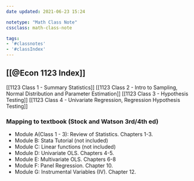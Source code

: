 ```yaml
---
date updated: 2021-06-23 15:24

notetype: "Math Class Note"
cssclass: math-class-note

tags: 
- '#classnotes'
- '#classIndex'
---
```


## [[@Econ 1123 Index]]

[[1123 Class 1 - Summary Statistics]]
[[1123 Class 2 - Intro to Sampling, Normal Distribution and Parameter Estimation]]
[[1123 Class 3 - Hypothesis Testing]]
[[1123 Class 4 - Univariate Regression, Regression Hypothesis Testing]]




### Mapping to textbook (Stock and Watson 3rd/4th ed)

- Module A(Class 1 - 3): Review of Statistics. Chapters 1-3. 
- Module B: Stata Tutorial (not included)
- Module C: Linear functions (not included)
- Module D: Univariate OLS. Chapters 4-5. 
- Module E: Multivariate OLS. Chapters 6-8
- Module F: Panel Regression. Chapter 10. 
- Module G: Instrumental Variables (IV). Chapter 12.

